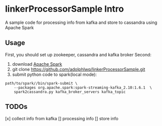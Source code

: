 # linkerProcessorSample Intro
A sample code for processing info from kafka and store to cassandra using Apache Spark

## Usage
First, you should set up zookeeper, cassandra and kafka broker
Second:
1. download [Apache Spark](spark.apache.org)
2. git clone https://github.com/adolphlwq/linkerProcessorSample.git
3. submit python code to spark(local mode):
```
path/to/spark//bin/spark-submit \
    --packages org.apache.spark:spark-streaming-kafka_2.10:1.6.1  \
    spark2cassandra.py kafka_broker_servers kafka_topic
```
## TODOs
[x] collect info from kafka
[] processing info
[] store info
